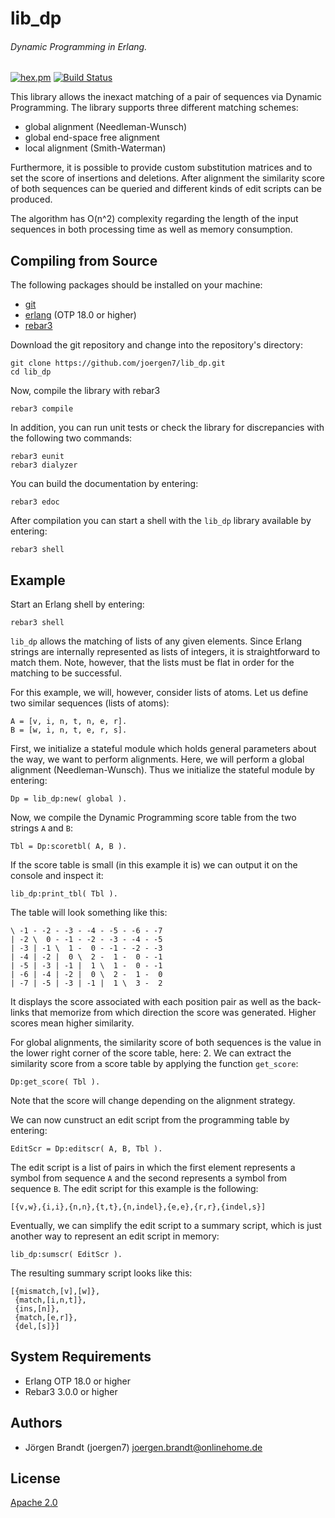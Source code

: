 # lib_dp
###### Dynamic Programming in Erlang.

[![hex.pm](https://img.shields.io/hexpm/v/lib_dp.svg?style=flat-square)](https://hex.pm/packages/lib_dp) [![Build Status](https://travis-ci.org/joergen7/lib_dp.svg?branch=master)](https://travis-ci.org/joergen7/lib_dp)

This library allows the inexact matching of a pair of sequences via Dynamic
Programming. The library supports three different matching schemes:

- global alignment (Needleman-Wunsch)
- global end-space free alignment
- local alignment (Smith-Waterman)

Furthermore, it is possible to provide custom substitution matrices and to set
the score of insertions and deletions. After alignment the similarity score of
both sequences can be queried and different kinds of edit scripts can be
produced.

The algorithm has O(n^2) complexity regarding the length of the input sequences
in both processing time as well as memory consumption.

## Compiling from Source

The following packages should be installed on your machine:

- [git](https://git-scm.com)
- [erlang](http://www.erlang.org/) (OTP 18.0 or higher)
- [rebar3](https://github.com/erlang/rebar3)

Download the git repository and change into the repository's directory:

    git clone https://github.com/joergen7/lib_dp.git
    cd lib_dp

Now, compile the library with rebar3

    rebar3 compile

In addition, you can run unit tests or check the library for discrepancies with
the following two commands:

    rebar3 eunit
    rebar3 dialyzer

You can build the documentation by entering:

    rebar3 edoc

After compilation you can start a shell with the `lib_dp` library available by
entering:

    rebar3 shell

## Example

Start an Erlang shell by entering:

    rebar3 shell

`lib_dp` allows the matching of lists of any given elements. Since Erlang
strings are internally represented as lists of integers, it is straightforward
to match them. Note, however, that the lists must be flat in order for the
matching to be successful.

For this example, we will, however, consider lists of atoms. Let us define two
similar sequences (lists of atoms):

    A = [v, i, n, t, n, e, r].
    B = [w, i, n, t, e, r, s].

First, we initialize a stateful module which holds general parameters about the
way, we want to perform alignments. Here, we will perform a global alignment
(Needleman-Wunsch). Thus we initialize the stateful module by entering:

    Dp = lib_dp:new( global ).

Now, we compile the Dynamic Programming score table from the two strings `A`
and `B`:

    Tbl = Dp:scoretbl( A, B ).

If the score table is small (in this example it is) we can output it on the
console and inspect it:

    lib_dp:print_tbl( Tbl ).

The table will look something like this:

    \ -1 - -2 - -3 - -4 - -5 - -6 - -7 
    | -2 \  0 - -1 - -2 - -3 - -4 - -5 
    | -3 | -1 \  1 -  0 - -1 - -2 - -3 
    | -4 | -2 |  0 \  2 -  1 -  0 - -1 
    | -5 | -3 | -1 |  1 \  1 -  0 - -1 
    | -6 | -4 | -2 |  0 \  2 -  1 -  0 
    | -7 | -5 | -3 | -1 |  1 \  3 -  2 

It displays the score associated with each position pair as well as the
back-links that memorize from which direction the score was generated. Higher
scores mean higher similarity.

For global alignments, the similarity score of both sequences is the value in
the lower right corner of the score table, here: 2. We can extract the
similarity score from a score table by applying the function `get_score`:

    Dp:get_score( Tbl ).

Note that the score will change depending on the alignment strategy.

We can now cunstruct an edit script from the programming table by entering:

    EditScr = Dp:editscr( A, B, Tbl ).

The edit script is a list of pairs in which the first element represents a
symbol from sequence `A` and the second represents a symbol from sequence `B`.
The edit script for this example is the following:

    [{v,w},{i,i},{n,n},{t,t},{n,indel},{e,e},{r,r},{indel,s}]

Eventually, we can simplify the edit script to a summary script, which is just
another way to represent an edit script in memory:

    lib_dp:sumscr( EditScr ).

The resulting summary script looks like this:

    [{mismatch,[v],[w]},
     {match,[i,n,t]},
     {ins,[n]},
     {match,[e,r]},
     {del,[s]}]

## System Requirements

- Erlang OTP 18.0 or higher
- Rebar3 3.0.0 or higher

## Authors

- Jörgen Brandt (joergen7) [joergen.brandt@onlinehome.de](mailto:joergen.brandt@onlinehome.de)

## License

[Apache 2.0](https://www.apache.org/licenses/LICENSE-2.0.html)